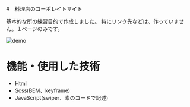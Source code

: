 #　料理店のコーポレイトサイト

基本的な所の練習目的で作成しました。
特にリンク先などは、作っていません。１ページのみです。

![demo](https://gyazo.com/d7893f547e24d817c40a7339ae58a47c)

# 機能・使用した技術　
- Html
- Scss(BEM、keyframe)
- JavaScript(swiper、素のコードで記述)

